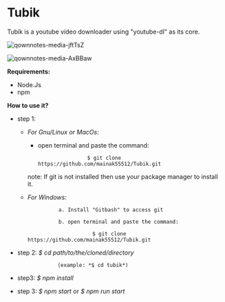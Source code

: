 # Tubik

Tubik is a youtube video downloader using "youtube-dl" as its core.

![qownnotes-media-jftTsZ](media/qownnotes-media-jftTsZ.png)

![qownnotes-media-AxBBaw](media/qownnotes-media-AxBBaw.png)


   **Requirements:**
* Node.Js
* npm

**How to use it?**

*  step 1: 
    
    * *For Gnu/Linux or MacOs:*
        
        * open terminal and paste the command:
                    
                              $ git clone https://github.com/mainak55512/Tubik.git
                               
         note:  If git is not installed then use your package manager to install it.
        
    * *For Windows:*
        
                    a. Install "Gitbash" to access git
                    
                    b. open terminal and paste the command:
                    
                               $ git clone https://github.com/mainak55512/Tubik.git

*  step 2: *$ cd path/to/the/cloned/directory*
    
                    (example: *$ cd tubik*)
    
* step3: *$ npm install*

* step 3: *$ npm start* or *$ npm run start*



